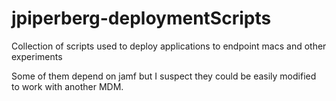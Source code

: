 # jpiperberg-deploymentScripts
Collection of scripts used to deploy applications to endpoint macs and other experiments

Some of them depend on jamf but I suspect they could be easily modified to work with another MDM.

